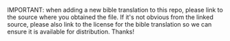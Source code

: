 IMPORTANT: when adding a new bible translation to this repo, please link to the source where you obtained the file. If it's not obvious from the linked source, please also link to the license for the bible translation so we can ensure it is available for distribution. Thanks!
